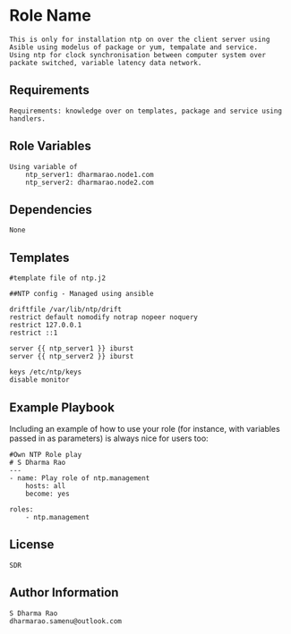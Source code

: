 Role Name
=========

    This is only for installation ntp on over the client server using Asible using modelus of package or yum, tempalate and service.
    Using ntp for clock synchronisation between computer system over packate switched, variable latency data network.

Requirements
------------

    Requirements: knowledge over on templates, package and service using handlers.

Role Variables
--------------

    Using variable of 
        ntp_server1: dharmarao.node1.com
        ntp_server2: dharmarao.node2.com

Dependencies
------------

    None

Templates
---------

    #template file of ntp.j2

    ##NTP config - Managed using ansible

    driftfile /var/lib/ntp/drift
    restrict default nomodify notrap nopeer noquery
    restrict 127.0.0.1
    restrict ::1

    server {{ ntp_server1 }} iburst
    server {{ ntp_server2 }} iburst

    keys /etc/ntp/keys
    disable monitor


Example Playbook
----------------

Including an example of how to use your role (for instance, with variables passed in as parameters) is always nice for users too:

    #Own NTP Role play
    # S Dharma Rao
    ---
    - name: Play role of ntp.management
        hosts: all
        become: yes
  
    roles:
        - ntp.management

License
-------

    SDR

Author Information
------------------

    S Dharma Rao
    dharmarao.samenu@outlook.com
